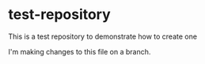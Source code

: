 # test-repository
This is a test repository to demonstrate how to create one


I'm making changes to this file on a branch. 
